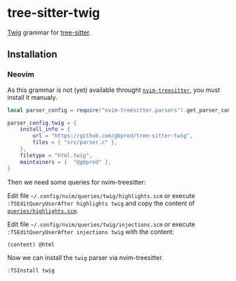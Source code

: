 # tree-sitter-twig

[Twig](https://twig.symfony.com/) grammar for [tree-sitter](https://github.com/tree-sitter/tree-sitter).

## Installation

### Neovim

As this grammar is not (yet) available throught [`nvim-treesitter`](https://github.com/nvim-treesitter/nvim-treesitter),
you must install it manualy.

```lua
local parser_config = require("nvim-treesitter.parsers").get_parser_configs()

parser_config.twig = {
    install_info = {
        url = "https://github.com/gbprod/tree-sitter-twig",
        files = { "src/parser.c" },
    },
    filetype = "html.twig",
	maintainers = {  "@gbprod" },
}
```

Then we need some queries for nvim-treesitter:

Edit file `~/.config/nvim/queries/twig/highlights.scm` or execute `:TSEditQueryUserAfter highlights twig`
and copy the content of [`queries/highlights.scm`](https://github.com/gbprod/tree-sitter-twig/blob/main/queries/highlights.scm).

Edit file `~/.config/nvim/queries/twig/injections.scm` or execute `:TSEditQueryUserAfter injections twig` with the content:

```scheme
(content) @html
```

Now we can install the `twig` parser via nvim-treesitter.

```vim
:TSInstall twig
```
